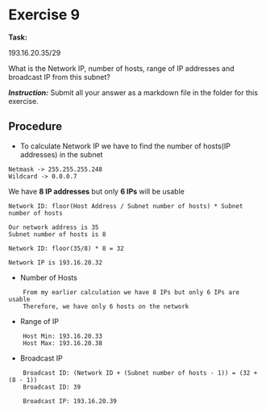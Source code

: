 # Exercise 9

**Task:**

193.16.20.35/29

What is the Network IP, number of hosts, range of IP addresses and broadcast IP from this subnet?


**_Instruction:_**
Submit all your answer as a markdown file in the folder for this exercise.


## Procedure
 - To calculate Network IP we have to find the number of hosts(IP addresses) in the subnet

```
Netmask -> 255.255.255.248
Wildcard -> 0.0.0.7
```

We have **8 IP addresses** but only **6 IPs** will be usable

```
Network ID: floor(Host Address / Subnet number of hosts) * Subnet number of hosts

Our network address is 35
Subnet number of hosts is 8

Network ID: floor(35/8) * 8 = 32

Network IP is 193.16.20.32
```

- Number of Hosts

```
    From my earlier calculation we have 8 IPs but only 6 IPs are usable
    Therefore, we have only 6 hosts on the network
```

- Range of IP

```
    Host Min: 193.16.20.33
    Host Max: 193.16.20.38
```

- Broadcast IP

```
    Broadcast ID: (Network ID + (Subnet number of hosts - 1)) = (32 + (8 - 1))
    Broadcast ID: 39

    Broadcast IP: 193.16.20.39
```
